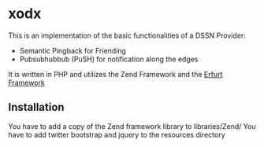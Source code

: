 xodx
====

This is an implementation of the basic functionalities of a DSSN Provider:
* Semantic Pingback for Friending
* Pubsubhubbub (PuSH) for notification along the edges

It is written in PHP and utilizes the Zend Framework and the [Erfurt Framework](http://erfurt-framework.org/)

Installation
------------

You have to add a copy of the Zend framework library to libraries/Zend/
You have to add twitter bootstrap and jquery to the resources directory
